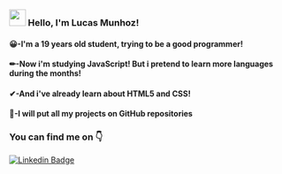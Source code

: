 ### <img src="https://media.giphy.com/media/hvRJCLFzcasrR4ia7z/giphy.gif" width="30px"> Hello, I'm Lucas Munhoz!

#### 😀-I'm a 19 years old student, trying to be a good programmer!
#### ✏-Now i'm studying JavaScript! But i pretend to learn more languages during the months!
#### ✔-And i've already learn about HTML5 and CSS!
#### 🎉-I will put all my projects on GitHub repositories

### You can find me on 👇

[![Linkedin Badge](https://img.shields.io/badge/LinkedIn-0077B5?style=for-the-badge&logo=linkedin&logoColor=white&link=www.linkedin.com/in/lucas-munhoz-071705174/)](www.linkedin.com/in/lucas-munhoz-071705174/) 
